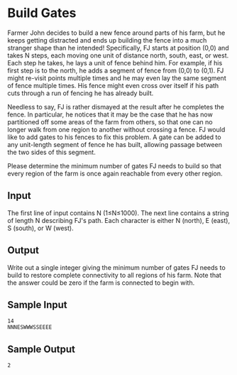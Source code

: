 # Build Gates

Farmer John decides to build a new fence around parts of his farm, but he keeps getting distracted and ends up building the fence into a much stranger shape than he intended!
Specifically, FJ starts at position (0,0) and takes N steps, each moving one unit of distance north, south, east, or west. Each step he takes, he lays a unit of fence behind him. For example, if his first step is to the north, he adds a segment of fence from (0,0) to (0,1). FJ might re-visit points multiple times and he may even lay the same segment of fence multiple times. His fence might even cross over itself if his path cuts through a run of fencing he has already built.

Needless to say, FJ is rather dismayed at the result after he completes the fence. In particular, he notices that it may be the case that he has now partitioned off some areas of the farm from others, so that one can no longer walk from one region to another without crossing a fence. FJ would like to add gates to his fences to fix this problem. A gate can be added to any unit-length segment of fence he has built, allowing passage between the two sides of this segment.

Please determine the minimum number of gates FJ needs to build so that every region of the farm is once again reachable from every other region.

## Input

The first line of input contains N (1≤N≤1000). The next line contains a string of length N describing FJ's path. Each character is either N (north), E (east), S (south), or W (west).

## Output

Write out a single integer giving the minimum number of gates FJ needs to build to restore complete connectivity to all regions of his farm. Note that the answer could be zero if the farm is connected to begin with.

## Sample Input

```
14
NNNESWWWSSEEEE
```

## Sample Output

```
2
```
